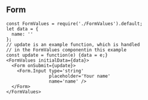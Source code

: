## Form

    const FormValues = require('./FormValues').default;
    let data = {
      name: ''
    };
    // update is an example function, which is handled
    // in the FormValues componentin this example
    const update = function(e) {data = e;}
    <FormValues initialData={data}>
      <Form onSubmit={update}>
        <Form.Input type='string'
                    placeholder='Your name'
                    name='name' />
      </Form>
    </FormValues>
